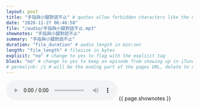 ```yaml
---
layout: post
title: "手指與小腿對話不止" # quotes allow forbidden characters like the colon
date: "2020-11-27 06:46:58"
file: "/audio/手指與小腿對話不止.mp3"
shownotes: "手指與小腿對話不止"
summary: "手指與小腿對話不止"
duration: "file_duration" # audio length in min:sec
length: "file_length" # filesize in bytes
explicit: "no" # change to yes to flag with the explicit tag
block: "no" # change to yes to keep an episode from showing up in iTunes
# permalink: /1 # will be the ending part of the pages URL, delete to default to the title
---
```


<audio controls>
<source src="{{site.url}}{{site.baseurl}}{{ page.file }}" type="audio/x-mp3">
Your browser does not support the audio element.
</audio>
{{ page.shownotes }}
